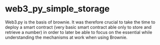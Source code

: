 # web3_py_simple_storage

Web3.py is the basis of brownie. It was therefore crucial to take the time to deploy a smart contract (very basic smart contract able only to store and retrieve a number) in order to later be able to focus on the essential while understanding the mechanisms at work when using Brownie.
